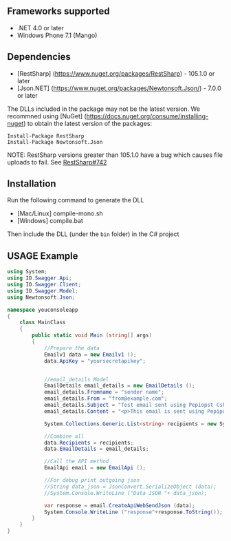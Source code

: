 ## Frameworks supported
- .NET 4.0 or later
- Windows Phone 7.1 (Mango)

## Dependencies
- [RestSharp] (https://www.nuget.org/packages/RestSharp) - 105.1.0 or later
- [Json.NET] (https://www.nuget.org/packages/Newtonsoft.Json/) - 7.0.0 or later 

The DLLs included in the package may not be the latest version. We recommned using [NuGet] (https://docs.nuget.org/consume/installing-nuget) to obtain the latest version of the packages:
```
Install-Package RestSharp
Install-Package Newtonsoft.Json
```

NOTE: RestSharp versions greater than 105.1.0 have a bug which causes file uploads to fail. See [RestSharp#742](https://github.com/restsharp/RestSharp/issues/742)

## Installation
Run the following command to generate the DLL
- [Mac/Linux] compile-mono.sh
- [Windows] compile.bat

Then include the DLL (under the `bin` folder) in the C# project

## USAGE Example
```csharp
using System;
using IO.Swagger.Api;
using IO.Swagger.Client;
using IO.Swagger.Model;
using Newtonsoft.Json;

namespace youconsoleapp
{
	class MainClass
	{
		public static void Main (string[] args)
		{
			//Prepare the data
			Emailv1 data = new Emailv1 ();
			data.ApiKey = "yoursecretapikey";


			//email_details Model
			EmailDetails email_details = new EmailDetails ();
			email_details.Fromname = "sender name";
			email_details.From = "from@example.com";
			email_details.Subject = "Test email sent using Pepiopst Csharp SDK";
			email_details.Content = "<p>This email is sent using Pepipost CSharp SDK</p>";

			System.Collections.Generic.List<string>	recipients = new System.Collections.Generic.List<string> {"recipient@example.com"};

			//Combine all
			data.Recipients = recipients;
			data.EmailDetails = email_details;

			//Call the API method
			EmailApi email = new EmailApi ();

			//For debug print outgoing json
			//String data_json = JsonConvert.SerializeObject (data);
			//System.Console.WriteLine ("Data JSON "+ data_json);

			var response = email.CreateApiWebSendJson (data);
			System.Console.WriteLine ("response"+response.ToString());
		}
	}
}
```

